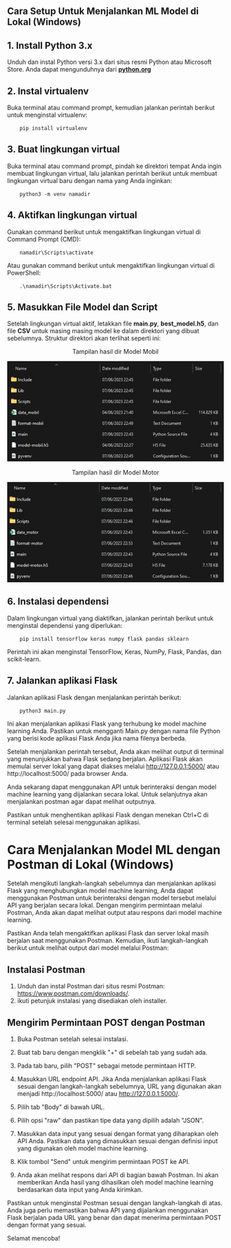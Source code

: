 ## Cara Setup Untuk Menjalankan ML Model di Lokal (Windows)

## 1. Install Python 3.x

Unduh dan instal Python versi 3.x dari situs resmi Python atau Microsoft Store. Anda dapat mengunduhnya dari 
**[python.org](https://www.python.org/downloads/)**

## 2. Instal virtualenv

Buka terminal atau command prompt, kemudian jalankan perintah berikut untuk menginstal virtualenv:

        pip install virtualenv

## 3. Buat lingkungan virtual

Buka terminal atau command prompt, pindah ke direktori tempat Anda ingin membuat lingkungan virtual, lalu jalankan perintah berikut untuk membuat lingkungan virtual baru dengan nama yang Anda inginkan:

        python3 -m venv namadir

## 4. Aktifkan lingkungan virtual

Gunakan command berikut untuk mengaktifkan lingkungan virtual di Command Prompt (CMD):

        namadir\Scripts\activate

Atau gunakan command berikut untuk mengaktifkan lingkungan virtual di PowerShell:

        .\namadir\Scripts\Activate.bat

## 5. Masukkan File Model dan Script 
Setelah lingkungan virtual aktif, letakkan file **main.py**, **best_model.h5**, dan file **CSV** untuk masing masing model ke dalam direktori yang dibuat sebelumnya. Struktur direktori akan terlihat seperti ini:

<center>Tampilan hasil dir Model Mobil</center>

![Gambar Dir](assets\dir-mobil.jpg "Untuk ML Model Mobil")

<center>Tampilan hasil dir Model Motor</center>

![Gambar Dir](assets\dir-motor.jpg "Untuk ML Model Motor")

## 6. Instalasi dependensi

Dalam lingkungan virtual yang diaktifkan, jalankan perintah berikut untuk menginstal dependensi yang diperlukan:

        pip install tensorflow keras numpy flask pandas sklearn

Perintah ini akan menginstal TensorFlow, Keras, NumPy, Flask, Pandas, dan scikit-learn.

## 7. Jalankan aplikasi Flask

Jalankan aplikasi Flask dengan menjalankan perintah berikut:

        python3 main.py

Ini akan menjalankan aplikasi Flask yang terhubung ke model machine learning Anda. Pastikan untuk mengganti Main.py dengan nama file Python yang berisi kode aplikasi Flask Anda jika nama filenya berbeda.

Setelah menjalankan perintah tersebut, Anda akan melihat output di terminal yang menunjukkan bahwa Flask sedang berjalan. Aplikasi Flask akan memulai server lokal yang dapat diakses melalui http://127.0.0.1:5000/ atau http://localhost:5000/ pada browser Anda.

Anda sekarang dapat menggunakan API untuk berinteraksi dengan model machine learning yang dijalankan secara lokal. Untuk selanjutnya akan menjalankan postman agar dapat melihat outputnya.

Pastikan untuk menghentikan aplikasi Flask dengan menekan Ctrl+C di terminal setelah selesai menggunakan aplikasi.


# Cara Menjalankan Model ML dengan Postman di Lokal (Windows)

Setelah mengikuti langkah-langkah sebelumnya dan menjalankan aplikasi Flask yang menghubungkan model machine learning, Anda dapat menggunakan Postman untuk berinteraksi dengan model tersebut melalui API yang berjalan secara lokal. Dengan mengirim permintaan melalui Postman, Anda akan dapat melihat output atau respons dari model machine learning.

Pastikan Anda telah mengaktifkan aplikasi Flask dan server lokal masih berjalan saat menggunakan Postman. Kemudian, ikuti langkah-langkah berikut untuk melihat output dari model melalui Postman:

## Instalasi Postman
1. Unduh dan instal Postman dari situs resmi Postman: https://www.postman.com/downloads/.
2. ikuti petunjuk instalasi yang disediakan oleh installer.

## Mengirim Permintaan POST dengan Postman

1. Buka Postman setelah selesai instalasi.

2. Buat tab baru dengan mengklik "+" di sebelah tab yang sudah ada.

3. Pada tab baru, pilih "POST" sebagai metode permintaan HTTP.

4. Masukkan URL endpoint API. Jika Anda menjalankan aplikasi Flask sesuai dengan langkah-langkah sebelumnya, URL yang digunakan akan menjadi http://localhost:5000/ atau http://127.0.0.1:5000/.

5. Pilih tab "Body" di bawah URL.

6. Pilih opsi "raw" dan pastikan tipe data yang dipilih adalah "JSON".

7. Masukkan data input yang sesuai dengan format yang diharapkan oleh API Anda. Pastikan data yang dimasukkan sesuai dengan definisi input yang digunakan oleh model machine learning.

8. Klik tombol "Send" untuk mengirim permintaan POST ke API.

9.  Anda akan melihat respons dari API di bagian bawah Postman. Ini akan memberikan Anda hasil yang dihasilkan oleh model machine learning berdasarkan data input yang Anda kirimkan.

Pastikan untuk menginstal Postman sesuai dengan langkah-langkah di atas. Anda juga perlu memastikan bahwa API yang dijalankan menggunakan Flask berjalan pada URL yang benar dan dapat menerima permintaan POST dengan format yang sesuai.

Selamat mencoba!